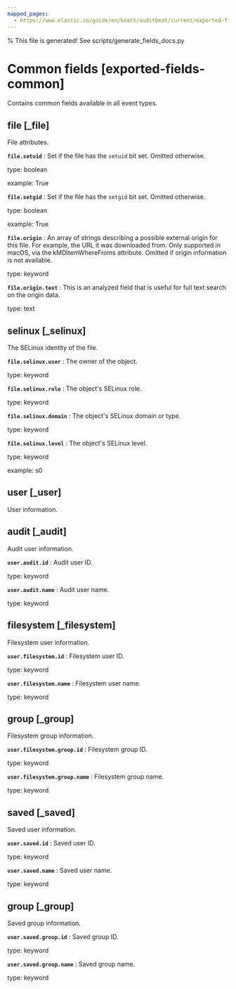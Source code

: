 ```yaml
---
mapped_pages:
  - https://www.elastic.co/guide/en/beats/auditbeat/current/exported-fields-common.html
---
```


% This file is generated! See scripts/generate_fields_docs.py

# Common fields [exported-fields-common]

Contains common fields available in all event types.

## file [_file]

File attributes.

**`file.setuid`**
:   Set if the file has the `setuid` bit set. Omitted otherwise.

type: boolean

example: True


**`file.setgid`**
:   Set if the file has the `setgid` bit set. Omitted otherwise.

type: boolean

example: True


**`file.origin`**
:   An array of strings describing a possible external origin for this file. For example, the URL it was downloaded from. Only supported in macOS, via the kMDItemWhereFroms attribute. Omitted if origin information is not available.

type: keyword


**`file.origin.text`**
:   This is an analyzed field that is useful for full text search on the origin data.

type: text


## selinux [_selinux]

The SELinux identity of the file.

**`file.selinux.user`**
:   The owner of the object.

type: keyword


**`file.selinux.role`**
:   The object's SELinux role.

type: keyword


**`file.selinux.domain`**
:   The object's SELinux domain or type.

type: keyword


**`file.selinux.level`**
:   The object's SELinux level.

type: keyword

example: s0


## user [_user]

User information.

## audit [_audit]

Audit user information.

**`user.audit.id`**
:   Audit user ID.

type: keyword


**`user.audit.name`**
:   Audit user name.

type: keyword


## filesystem [_filesystem]

Filesystem user information.

**`user.filesystem.id`**
:   Filesystem user ID.

type: keyword


**`user.filesystem.name`**
:   Filesystem user name.

type: keyword


## group [_group]

Filesystem group information.

**`user.filesystem.group.id`**
:   Filesystem group ID.

type: keyword


**`user.filesystem.group.name`**
:   Filesystem group name.

type: keyword


## saved [_saved]

Saved user information.

**`user.saved.id`**
:   Saved user ID.

type: keyword


**`user.saved.name`**
:   Saved user name.

type: keyword


## group [_group]

Saved group information.

**`user.saved.group.id`**
:   Saved group ID.

type: keyword


**`user.saved.group.name`**
:   Saved group name.

type: keyword


